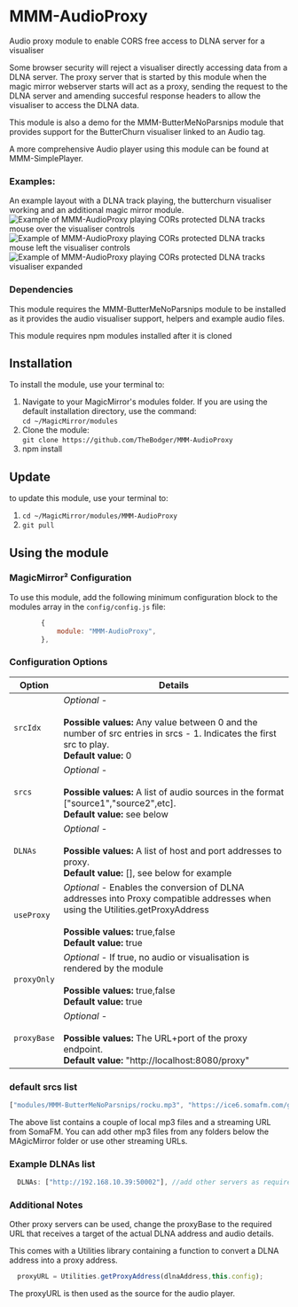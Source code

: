 # MMM-AudioProxy
Audio proxy module to enable CORS free access to DLNA server for a visualiser

Some browser security will reject a visualiser directly accessing data from a DLNA server. The proxy server that is started by this module when the magic mirror webserver starts will act as a proxy, sending the request to the DLNA server and amending succesful response headers to allow the visualiser to access the DLNA data.

This module is also a demo for the MMM-ButterMeNoParsnips module that provides support for the ButterChurn visualiser linked to an Audio tag. 

A more comprehensive Audio player using this module can be found at MMM-SimplePlayer.

### Examples:

An example layout with a DLNA track playing, the butterchurn visualiser working and an additional magic mirror module.<br>
![Example of MMM-AudioProxy playing CORs protected DLNA tracks mouse over the visualiser controls](images/Screenshot2025-10-03182757.png?raw=true "Example screenshot")
![Example of MMM-AudioProxy playing CORs protected DLNA tracks mouse left the visualiser controls](images/Screenshot2025-10-03182823.png?raw=true "Example screenshot")
![Example of MMM-AudioProxy playing CORs protected DLNA tracks visualiser expanded](images/Screenshot2025-10-03182856.png?raw=true "Example screenshot")

### Dependencies

This module requires the MMM-ButterMeNoParsnips module to be installed as it provides the audio visualiser support, helpers and example audio files.

This module requires npm modules installed after it is cloned

## Installation
To install the module, use your terminal to:
1. Navigate to your MagicMirror's modules folder. If you are using the default installation directory, use the command:<br />`cd ~/MagicMirror/modules`
2. Clone the module:<br />`git clone https://github.com/TheBodger/MMM-AudioProxy `
3. npm install

## Update
to update this module, use your terminal to:
1. `cd ~/MagicMirror/modules/MMM-AudioProxy`
2. `git pull`

## Using the module

### MagicMirror² Configuration

To use this module, add the following minimum configuration block to the modules array in the `config/config.js` file:
```js
		{
			module: "MMM-AudioProxy",
		},
```

### Configuration Options

| Option                  | Details
|------------------------ |--------------
| `srcIdx`                | *Optional* - <br><br> **Possible values:** Any value between 0 and the number of src entries in srcs - 1. Indicates the first src to play.<br> **Default value:** 0
| `srcs`                | *Optional* - <br><br> **Possible values:** A list of audio sources in the format ["source1","source2",etc].<br> **Default value:** see below
| `DLNAs`                | *Optional* - <br><br> **Possible values:** A list of host and port addresses to proxy.<br> **Default value:** [], see below for example
| `useProxy`            |*Optional* -  Enables the conversion of DLNA addresses into Proxy compatible addresses when using the Utilities.getProxyAddress <br><br> **Possible values:** true,false <br> **Default value:** true
| `proxyOnly`            |*Optional* -  If true, no audio or visualisation is rendered by the module<br><br> **Possible values:** true,false <br> **Default value:** true
| `proxyBase`                | *Optional* - <br><br> **Possible values:** The URL+port of the proxy endpoint.<br> **Default value:** "http://localhost:8080/proxy"

### default srcs list
```js
["modules/MMM-ButterMeNoParsnips/rocku.mp3", "https://ice6.somafm.com/groovesalad-256-mp3", "modules/MMM-ButterMeNoParsnips/viper.mp3"],
```
The above list contains a couple of local mp3 files and a streaming URL from SomaFM. You can add other mp3 files from any folders below the MAgicMirror folder or use other streaming URLs.

### Example DLNAs list
```js
  DLNAs: ["http://192.168.10.39:50002"], //add other servers as required here
  ```

### Additional Notes

Other proxy servers can be used, change the proxyBase to the required URL that receives a target of the actual DLNA address and audio details.

This comes with a Utilities library containing a function to convert a DLNA address into a proxy address.

```js
  proxyURL = Utilities.getProxyAddress(dlnaAddress,this.config);
```

The proxyURL is then used as the source for the audio player.
